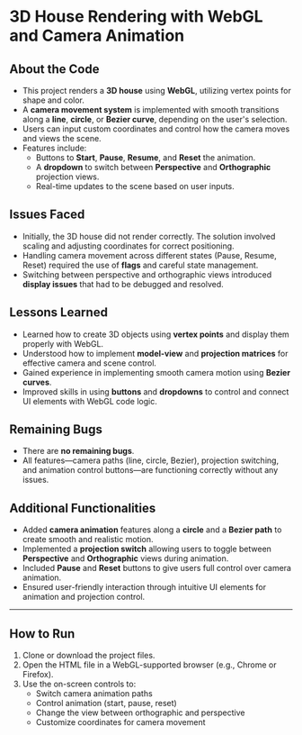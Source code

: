 # 3D House Rendering with WebGL and Camera Animation

## About the Code

- This project renders a **3D house** using **WebGL**, utilizing vertex points for shape and color.
- A **camera movement system** is implemented with smooth transitions along a **line**, **circle**, or **Bezier curve**, depending on the user's selection.
- Users can input custom coordinates and control how the camera moves and views the scene.
- Features include:
  - Buttons to **Start**, **Pause**, **Resume**, and **Reset** the animation.
  - A **dropdown** to switch between **Perspective** and **Orthographic** projection views.
  - Real-time updates to the scene based on user inputs.

## Issues Faced

- Initially, the 3D house did not render correctly. The solution involved scaling and adjusting coordinates for correct positioning.
- Handling camera movement across different states (Pause, Resume, Reset) required the use of **flags** and careful state management.
- Switching between perspective and orthographic views introduced **display issues** that had to be debugged and resolved.

## Lessons Learned

- Learned how to create 3D objects using **vertex points** and display them properly with WebGL.
- Understood how to implement **model-view** and **projection matrices** for effective camera and scene control.
- Gained experience in implementing smooth camera motion using **Bezier curves**.
- Improved skills in using **buttons** and **dropdowns** to control and connect UI elements with WebGL code logic.

## Remaining Bugs

- There are **no remaining bugs**.
- All features—camera paths (line, circle, Bezier), projection switching, and animation control buttons—are functioning correctly without any issues.

## Additional Functionalities

- Added **camera animation** features along a **circle** and a **Bezier path** to create smooth and realistic motion.
- Implemented a **projection switch** allowing users to toggle between **Perspective** and **Orthographic** views during animation.
- Included **Pause** and **Reset** buttons to give users full control over camera animation.
- Ensured user-friendly interaction through intuitive UI elements for animation and projection control.

---

## How to Run

1. Clone or download the project files.
2. Open the HTML file in a WebGL-supported browser (e.g., Chrome or Firefox).
3. Use the on-screen controls to:
   - Switch camera animation paths
   - Control animation (start, pause, reset)
   - Change the view between orthographic and perspective
   - Customize coordinates for camera movement
